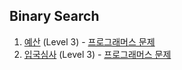 ## Binary Search

1. [예산](https://github.com/dataminegames/Algorithm_Study/blob/master/BinarySearch/binary_search_01.py) (Level 3) - [프로그래머스 문제](https://programmers.co.kr/learn/courses/30/lessons/43237)
2. [입국심사](https://github.com/dataminegames/Algorithm_Study/blob/master/BinarySearch/binary_search_02.py) (Level 3) - [프로그래머스 문제](https://programmers.co.kr/learn/courses/30/lessons/43238)
